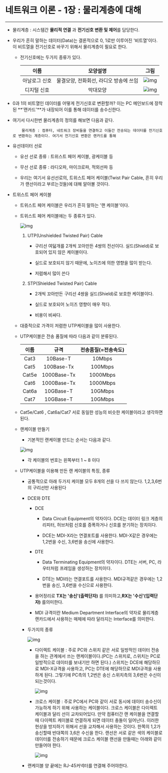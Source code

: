 네트워크 이론 - 1장 : 물리계층에 대해
===
***

- 물리계층 : 시스템간 **물리적 연결** 과 **전기신호 변환 및 제어**를 담당한다.

- 우리가 흔히 말하는 데이터(Data)는 결론적으로 0, 1로만 이루어진 '비트열'이다. 이 비트열을 전기신호로 바꾸기 위해서 물리계층이 필요로 한다.

    - 전기신호에는 두가지 종류가 있다.

        |이름|모양설명|그림|
        |:------:|:---:|:---:|
        |아날로그 신호|물결모양, 전화회선, 라디오 방송에 쓰임|![img](img/1/1.png)|
        |디지털 신호| 막대모양 |![img](img/1/2.png)|

- 0과 1의 비트열인 데이터를 어떻게 전기신호로 변환할까? 이는 PC 메인보드에 장착된 **'랜카드'**가 내장되어 이를 통해 데이터를 송수신한다.

- 여기서 다시한번 물리계층의 정의를 해보면 다음과 같다.

    ~~~
        물리계층 : 컴퓨터, 네트워크 장비들을 연결하고 이들간 전송되는 데이터를 전기신호로 변환하는 계층이다. 여기서 전기신호 변환은 랜카드를 통해 
    ~~~

- 유선데이터 선로

    - 유선 선로 종류 : 트위스트 페어 케이블, 광케이블 등

    - 무선 선로 종류 : 라디오파, 마이크로파, 적외선파 등

    - 우리는 여기서 유선선로의, 트위스트 페어 케이블(Twist Pair Cable, 흔히 우리가 랜선이라고 부르는것들)에 대해 알아볼 것이다.

- 트위스트 페어 케이블

    - 트위스트 페어 케이블은 우리가 흔히 말하는 '랜 케이블'이다.

    - 트위스트 페어 케이블에는 두 종류가 있다.

        ![img](img/1/3.png)
    
        1. UTP(Unshielded Twisted Pair) Cable

            - 구리선 여덟개를 2개씩 꼬아만든 4쌍의 전선이다. 실드(Shield)로 보호되어 있지 않은 케이블이다.

            - 실드로 보호되지 않기 때문에, 노이즈에 의한 영향을 많이 받는다.

            - 저렴해서 많이 쓴다
        
        2. STP(Shielded Twisted Pair) Cable

            - 2개씩 꼬아만든 구리선 4쌍을 실드(Shield)로 보호한 케이블이다.

            - 실드로 보호되어 노이즈 영향이 매우 적다.

            - 비용이 비싸다.
    
    - 대중적으로 가격이 저렴한 UTP케이블을 많이 사용한다.

    - UTP케이블은 전송 품질에 따라 다음과 같이 분류된다.

        |이름|규격|전송품질(=전송속도)|
        |:------:|:---:|:---:|
        |Cat3|10Base-T|10Mbps|
        |Cat5|100Base-Tx|100Mbps|
        |Cat5e|1000Base-Tx|1000Mbps|
        |Cat6|1000Base-Tx|1000Mbps|
        |Cat6a|10GBase-T|10GMbps|
        |Cat7|10GBase-T|10GMbps|
    
    - Cat5e/Cat6 , Cat6a/Cat7 서로 동일한 성능의 비슷한 케이블이라고 생각하면 된다.

    - 랜케이블 만들기

        - 기본적인 랜케이블 만드는 순서는 다음과 같다.
        
        ![img](img/1/4.png)

        - 각 케이블의 번호는 왼쪽부터 1 ~ 8 이다

    - UTP케이블을 이용해 만든 랜 케이블의 특징, 종류

        - 공통적으로 아래 두가지 케이블 모두 8개의 선을 다 쓰지 않는다. 1,2,3,6번의 구리선만 사용된다

        - DCE와 DTE
        
            - DCE

                - Data Circuit Equipment의 약자이다. DCE는 데이터 링크 게층의 리피터, 허브처럼 신호를 증폭하거나 신호를 분기하는 장치이다.

                - DCE는 MDI-X라는 연결포트를 사용한다. MDI-X같은 경우에는 1,2번을 수신, 3,6번을 송신에 사용한다.

            - DTE

                - Data Terminating Equipment의 약자이다. DTE는 서버, PC, 라우터처럼 프레임을 생성하는 장치이다.

                - DTE는 MDI라는 연결포트를 사용한다. MDI규격같은 경우에는 1,2번을 송신, 3,6번을 수신으로 사용한다.

            - 용어정리로 **TX는 '송신'(출력단자)** 를 의미하고,**RX는 '수신'(입력단자)** 를의미한다.
            
            - MDI 규격이란 Medium Department Interface의 약자로 물리계층 랜카드에서 사용하는 매체에 따라 달라지는 Interface를 의미한다.

        - 두가지의 종류

            ![img](img/1/5.png)

            - 다이렉트 케이블 : 주로 PC와 스위치 같은 서로 일방적인 데이터 전송을 하는 관계에서 쓰는 랜케이블이다.(PC는 스위치로, 스위치는 PC로 일방적으로 데이터를 보내기만 하면 된다.) 스위치는 DCE에 해당하므로 MDI-X규격을 사용하고, PC는 DTE에 해당하므로 MDI규격을 사용하게 된다. 그렇기에 
            PC측의 1,2번은 송신 스위치측의 3,6번은 수신이 되는것이다.

                ![img](img/1/6.png)
            
            - 크로스 케이블 : 주로 PC에서 PC와 같이 서로 동시에 데이터 송수신이 가능하게 하기 위해 사용하는 케이블이다. 크로스 케이블은 다이렉트 케이블과 달리 선이 교차되어있다. 만약 컴퓨터간 랜 케이블을 연결할때 다이렉트 케이블로 연결하게 되면 데이터 충돌이 일어난다. 이러한 현상을 방지하기 위해서 선을 교차해서 사용하는 것이다. 한쪽의 1,2가 송신할때 반대쪽의 3,6은 수신을 한다. 랜선은 서로 같은 색의 케이블로 데이터를 전송하기 때문에 크로스 케이블 랜선을 만들때는 아래와 같이 만들어야 한다.

                ![img](img/1/7.png)

        - 랜케이블 양 끝에는 RJ-45커넥터를 연결해 주어야한다.
